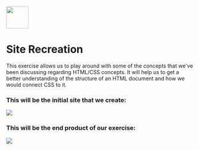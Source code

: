 # <img src="https://cloud.githubusercontent.com/assets/8397980/19818474/bd21af4c-9d04-11e6-8df6-1ed154718dce.png" height="60">
# Site Recreation


This exercise allows us to play around with some of the concepts that we've been discussing regarding HTML/CSS concepts.  It will help us to get a better understanding of the structure of an HTML document and how we would connect CSS to it. 

### This will be the initial site that we create:

<img src="https://cloud.githubusercontent.com/assets/8397980/20080450/9bea3eaa-a4fe-11e6-81d7-95f206f585bf.png">

### This will be the end product of our exercise:

<img src="https://cloud.githubusercontent.com/assets/8397980/20080139/eae60e50-a4fc-11e6-8d80-60cd18ded076.png">



